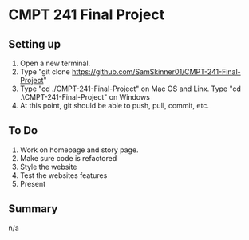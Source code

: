 # CMPT 241 Final Project

## Setting up
1. Open a new terminal.
2. Type "git clone https://github.com/SamSkinner01/CMPT-241-Final-Project"
3. Type "cd ./CMPT-241-Final-Project" on Mac OS and Linx. Type "cd .\CMPT-241-Final-Project\" on Windows 
4. At this point, git should be able to push, pull, commit, etc.

## To Do
1) Work on homepage and story page.
2) Make sure code is refactored
3) Style the website
4) Test the websites features
5) Present

## Summary 
n/a



